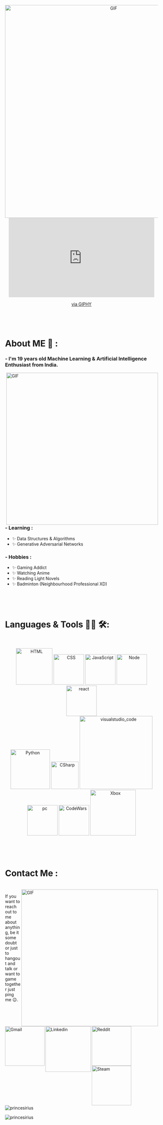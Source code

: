 <div align="center">
<img hight="300" width="700" alt="GIF" align="center" src="https://github.com/Xx-Ashutosh-xX/Xx-Ashutosh-xX/blob/master/assets/208593.gif">
 <iframe src="https://giphy.com/embed/YWB6Hi29vA3jG" width="480" height="261" frameBorder="0" class="giphy-embed" allowFullScreen></iframe><p><a href="https://giphy.com/gifs/one-piece-YWB6Hi29vA3jG">via GIPHY</a></p>
</div>

</br>
</br>
</br>


# About ME 💬 :

### - I'm 19 years  old Machine Learning & Artificial Intelligence Enthusiast from India.

<img hight="400" width="500" alt="GIF" align="right" src="https://github.com/Xx-Ashutosh-xX/Xx-Ashutosh-xX/blob/master/assets/1936.gif">

### - Learning :
- ✨ Data Structures & Algorithms
- ✨ Generative Adversarial Networks

### - Hobbies : 
- ✨ Gaming Addict
- ✨ Watching Anime
- ✨ Reading Light Novels
- ✨ Badminton (Neighbourhood Professional XD)

</br>
</br>
</br>



# Languages & Tools 👨‍💻 🛠:
</br>

<p align="center">

<!-- For more icons please follow  https://github.com/MikeCodesDotNET/ColoredBadges -->
<img src="https://raw.githubusercontent.com/MikeCodesDotNET/ColoredBadges/master/png/dev/languages/html.png" alt="HTML" width="120" hight="50">
<img src="https://raw.githubusercontent.com/MikeCodesDotNET/ColoredBadges/master/png/dev/languages/css3.png" alt="CSS"  width="100" hight="50">
<img src="https://github.com/MikeCodesDotNET/ColoredBadges/blob/master/png/dev/languages/js.png" alt="JavaScript" width="100" hight="50">
<img src="https://raw.githubusercontent.com/MikeCodesDotNET/ColoredBadges/master/png/dev/frameworks/nodejs.png" alt="Node" width="100" hight="50">
<img src="https://github.com/MikeCodesDotNET/ColoredBadges/blob/master/png/dev/frameworks/react.png" alt="react" width="100" hight="50">
</br>
<img src="https://github.com/MikeCodesDotNET/ColoredBadges/blob/master/png/dev/languages/python.png" alt="Python" width="130" hight="50">
<img src="https://github.com/MikeCodesDotNET/ColoredBadges/blob/master/png/dev/languages/csharp.png" alt="CSharp" width="90" hight="50">
<img src="https://github.com/Xx-Ashutosh-xX/Xx-Ashutosh-xX/blob/master/assets/icons/visualstudio_code.png" alt="visualstudio_code" width="240" hight="50">
</br>
<img src="https://github.com/Xx-Ashutosh-xX/Xx-Ashutosh-xX/blob/master/assets/icons/pc.png" alt="pc" width="100" hight="50">
<img src="https://github.com/MikeCodesDotNET/ColoredBadges/blob/master/png/dev/services/codewars.png" alt="CodeWars" width="100" hight="50">
<img src="https://github.com/MikeCodesDotNET/ColoredBadges/blob/master/png/devices/xbox.png" alt="Xbox" width="150" hight="50">
</p>
</br>
</br>
</br>



# Contact Me :

<p>
 </br>


<img hight="320" width="450" align="right" alt="GIF" src="https://github.com/Xx-Ashutosh-xX/Xx-Ashutosh-xX/blob/master/assets/93195.gif">


If you want to reach out to me about anything, be it some doubt or just to hangout and talk or want to game together just ping me 😉.

<a href="mailto:ashutosh.saxena.2001@gmail.com">
 <img align="left" alt="Gmail" width="130" hight="100" src="https://github.com/Xx-Ashutosh-xX/Xx-Ashutosh-xX/blob/master/assets/icons/gmail.png" />
</a>
<a href="https://www.linkedin.com/in/ashutosh-saxena-7b326817b/">
  <img align="left" alt="Linkedin" width="150" hight="100" src="https://github.com/Xx-Ashutosh-xX/Xx-Ashutosh-xX/blob/master/assets/icons/linkedin.png" />
</br>
</br>
</br>
</a>
<a href="https://www.reddit.com/user/X_Ashutosh_X">
  <img align="left" alt=" Reddit" width="130" hight="100" src="https://github.com/Xx-Ashutosh-xX/Xx-Ashutosh-xX/blob/master/assets/icons/reddit.png" />
</a>
<a href="https://steamcommunity.com/profiles/76561198182224539/">
  <img align="left" alt="Steam" width="130" hight="100" src="https://github.com/Xx-Ashutosh-xX/Xx-Ashutosh-xX/blob/master/assets/icons/steam.png" />
</a>
 </p>
 

</br>
</br>
</br>
</br>
</br>
</br>
</br>




<p><img align="center" src="https://github-readme-stats.vercel.app/api/top-langs?username=princesirius&show_icons=true&locale=en&layout=compact" alt="princesirius" /></p>

<p><img align="center" src="https://github-readme-streak-stats.herokuapp.com/?user=princesirius&" alt="princesirius" /></p>

